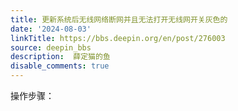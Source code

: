 ```yaml
---
title: 更新系统后无线网络断网并且无法打开无线网开关灰色的
date: '2024-08-03'
linkTitle: https://bbs.deepin.org/en/post/276003
source: deepin_bbs
description:  薛定猫的鱼 
disable_comments: true
---
```

操作步骤：
